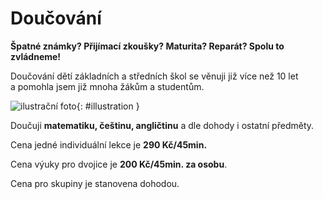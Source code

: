 [//]: # (##NAME## doucovani)
[//]: # (##MENUITEM## Doučování)
[//]: # (##DESCRIPTION## doučování)
[//]: # (##QUOTE## quotes-doucovani)

# Doučování

**Špatné známky? Přijímací zkoušky? Maturita? Reparát? Spolu to zvládneme!**

Doučování dětí základních a&nbsp;středních škol se věnuji již více než 10 let a&nbsp;pomohla jsem již mnoha žákům a&nbsp;studentům.

![ilustrační foto](/images/doucovani.jpg){: #illustration }

Doučuji **matematiku, češtinu, angličtinu** a&nbsp;dle dohody i&nbsp;ostatní předměty.

Cena jedné individuální lekce je **290 Kč/45min.**

Cena výuky pro dvojice je **200 Kč/45min. za osobu**.

Cena pro skupiny je stanovena dohodou.
